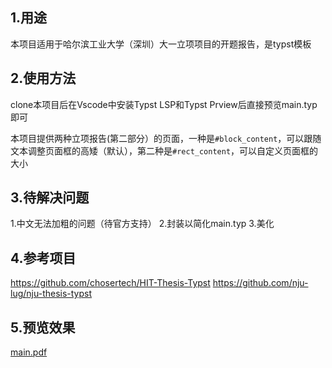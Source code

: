 ## 1.用途
本项目适用于哈尔滨工业大学（深圳）大一立项项目的开题报告，是typst模板

## 2.使用方法
clone本项目后在Vscode中安装Typst LSP和Typst Prview后直接预览main.typ即可

本项目提供两种立项报告(第二部分）的页面，一种是`#block_content`，可以跟随文本调整页面框的高矮（默认），第二种是`#rect_content`，可以自定义页面框的大小


## 3.待解决问题
1.中文无法加粗的问题（待官方支持）
2.封装以简化main.typ
3.美化

## 4.参考项目
https://github.com/chosertech/HIT-Thesis-Typst
https://github.com/nju-lug/nju-thesis-typst

## 5.预览效果
[main.pdf](https://github.com/herbertskyper/HITsz_Proposal_report_Template/blob/document/main.pdf)